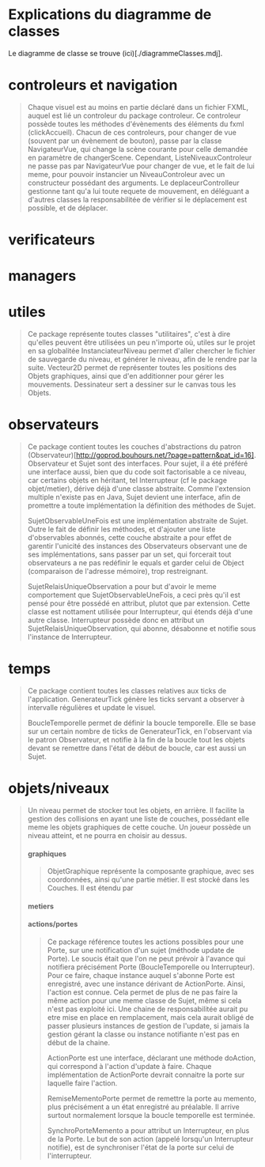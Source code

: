 # Explications du diagramme de classes

Le diagramme de classe se trouve (ici)[./diagrammeClasses.mdj].


# controleurs et navigation
> Chaque visuel est au moins en partie déclaré dans un fichier FXML, auquel est lié un controleur du package controleur.
> Ce controleur possède toutes les méthodes d'évènements des éléments du fxml (clickAccueil).
> Chacun de ces controleurs, pour changer de vue (souvent par un évènement de bouton), passe par la classe NavigateurVue, qui change la scène courante pour celle demandée en paramètre de changerScene.
> Cependant, ListeNiveauxControleur ne passe pas par NavigateurVue pour changer de vue, et le fait de lui meme, pour pouvoir instancier un NiveauControleur avec un constructeur possédant des arguments.
> Le deplaceurControlleur gestionne tant qu'a lui toute requete de mouvement, en déléguant a d'autres classes la responsabilitée de vérifier si le déplacement est possible, et de déplacer.
>

# verificateurs
>
>
>

# managers
>
>
>

# utiles
>
> Ce package représente toutes classes "utilitaires", c'est à dire qu'elles peuvent être utilisées un peu n'importe où, utiles sur le projet en sa globalitée
> InstanciateurNiveau permet d'aller chercher le fichier de sauvegarde du niveau, et générer le niveau, afin de le rendre par la suite.
> Vecteur2D permet de représenter toutes les positions des Objets graphiques, ainsi que d'en additionner pour gérer les mouvements.
> Dessinateur sert a dessiner sur le canvas tous les Objets.
>


# observateurs
>
> Ce package contient toutes les couches d'abstractions du patron (Observateur)[http://goprod.bouhours.net/?page=pattern&pat_id=16].
> Observateur et Sujet sont des interfaces. Pour sujet, il a été préféré une interface aussi, bien que du code soit factorisable a ce niveau, car certains objets en héritant,
> tel Interrupteur (cf le package objet/metier), dérive déjà d'une classe abstraite. Comme l'extension multiple n'existe pas en Java, Sujet devient une interface,
> afin de promettre a toute implémentation la définition des méthodes de Sujet.
>
> SujetObservableUneFois est une implémentation abstraite de Sujet. Outre le fait de définir les méthodes, et d'ajouter une liste d'observables abonnés, cette 
> couche abstraite a pour effet de garentir l'unicité des instances des Observateurs observant une de ses implémentations, sans passer par un set, qui forcerait
> tout observateurs a ne pas redéfinir le equals et garder celui de Object (comparaison de l'adresse mémoire), trop restreignant.
> 
> SujetRelaisUniqueObservation a pour but d'avoir le meme comportement que SujetObservableUneFois, a ceci près qu'il est pensé pour être possédé en attribut, plutot
> que par extension. Cette classe est nottament utilisée pour Interrupteur, qui étends déjà d'une autre classe. Interrupteur possède donc en attribut un SujetRelaisUniqueObservation,
> qui abonne, désabonne et notifie sous l'instance de Interrupteur.


# temps
>
> Ce package contient toutes les classes relatives aux ticks de l'application. GenerateurTick génère les ticks servant a observer à intervalle régulières 
> et update le visuel.
>
> BoucleTemporelle permet de définir la boucle temporelle. Elle se base sur un certain nombre de ticks de GenerateurTick, en l'observant via le patron Observateur,
> et notifie à la fin de la boucle tout les objets devant se remettre dans l'état de début de boucle, car est aussi un Sujet.
>

# objets/niveaux
>
> Un niveau permet de stocker tout les objets, en arrière. Il facilite la gestion des collisions en ayant une liste de couches, possédant elle meme les objets graphiques de cette couche.
> Un joueur possède un niveau atteint, et ne pourra en choisir au dessus.
>
> #### graphiques
> > 
> > ObjetGraphique représente la composante graphique, avec ses coordonnées, ainsi qu'une partie métier. Il est stocké dans les Couches.
> > Il est étendu par 
> > 
>
> #### metiers
> > 
> > 
> > 
>
> #### actions/portes
> >
> > Ce package référence toutes les actions possibles pour une Porte, sur une notification d'un sujet (méthode update de Porte). Le soucis était que l'on ne
> > peut prévoir à l'avance qui notifiera précisément Porte (BoucleTemporelle ou Interrupteur). Pour ce faire, chaque instance auquel s'abonne Porte est enregistré,
> > avec une instance dérivant de ActionPorte.
> > Ainsi, l'action est connue. Cela permet de plus de ne pas faire la même action pour une meme classe de Sujet, même si cela n'est pas exploité ici.
> > Une chaine de responsabilitée aurait pu etre mise en place en remplacement, mais cela aurait obligé de passer plusieurs instances de gestion de l'update,
> > si jamais la gestion gérant la classe ou instance notifiante n'est pas en début de la chaine.
> >
> > ActionPorte est une interface, déclarant une méthode doAction, qui correspond à l'action d'update à faire.
> > Chaque implémentation de ActionPorte devrait connaitre la porte sur laquelle faire l'action.
> > 
> > RemiseMementoPorte permet de remettre la porte au memento, plus précisément a un état enregistré au préalable. Il arrive surtout normalement lorsque la boucle temporelle
> > est terminée.
> >
> > SynchroPorteMemento a pour attribut un Interrupteur, en plus de la Porte. Le but de son action (appelé lorsqu'un Interrupteur notifie), est de synchroniser l'état
> > de la porte sur celui de l'interrupteur.
>
